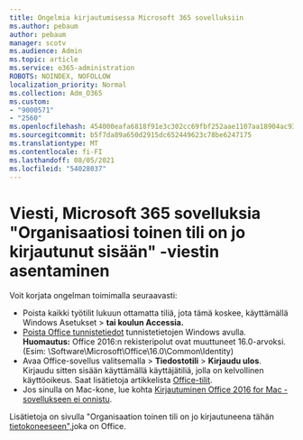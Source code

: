 ```yaml
---
title: Ongelmia kirjautumisessa Microsoft 365 sovelluksiin
ms.author: pebaum
author: pebaum
manager: scotv
ms.audience: Admin
ms.topic: article
ms.service: o365-administration
ROBOTS: NOINDEX, NOFOLLOW
localization_priority: Normal
ms.collection: Adm_O365
ms.custom:
- "9000571"
- "2560"
ms.openlocfilehash: 454000eafa6818f91e3c302cc69fbf252aae1107aa18904ac93a4756d4db642b
ms.sourcegitcommit: b5f7da89a650d2915dc652449623c78be6247175
ms.translationtype: MT
ms.contentlocale: fi-FI
ms.lasthandoff: 08/05/2021
ms.locfileid: "54028037"
---
```

# <a name="fixing-the-microsoft-365-apps-sorry-another-account-from-your-organization-is-already-signed-in-message"></a>Viesti, Microsoft 365 sovelluksia "Organisaatiosi toinen tili on jo kirjautunut sisään" -viestin asentaminen

Voit korjata ongelman toimimalla seuraavasti:

- Poista kaikki työtilit lukuun ottamatta tiliä, jota tämä koskee, käyttämällä Windows Asetukset > **tai koulun Accessia.**
- [Poista Office tunnistetiedot](https://docs.microsoft.com/office/troubleshoot/error-messages/another-account-already-signed-in#step-3-clear-cached-credentials-on-the-computer) tunnistetietojen Windows avulla.<br/>
    **Huomautus:** Office 2016:n rekisteripolut ovat muuttuneet 16.0-arvoksi. (Esim: \Software\Microsoft\Office\16.0\Common\Identity\)
- Avaa Office-sovellus valitsemalla   >  **Tiedostotili**  >  **Kirjaudu ulos**. Kirjaudu sitten sisään käyttämällä käyttäjätiliä, jolla on kelvollinen käyttöoikeus. Saat lisätietoja artikkelista [Office-tilit](https://support.office.com/article/accounts-in-office-628ea040-f265-49de-b986-be09c3ebf8a9).
- Jos sinulla on Mac-kone, lue kohta [Kirjautuminen Office 2016 for Mac -sovellukseen ei onnistu](https://docs.microsoft.com/office365/troubleshoot/authentication/sign-in-to-office-2016-for-mac-fail).

Lisätietoja on sivulla "Organisaation toinen tili on jo kirjautuneena tähän [tietokoneeseen",](https://docs.microsoft.com/office/troubleshoot/error-messages/another-account-already-signed-in)joka on Office.